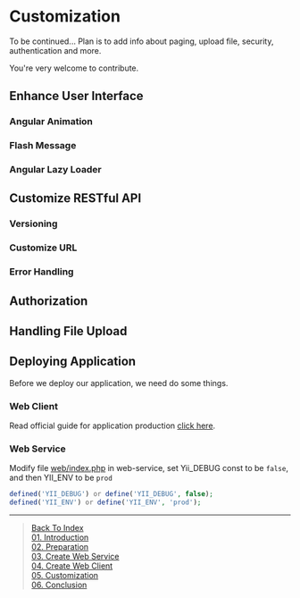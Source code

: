# Customization

To be continued... Plan is to add info about paging, upload file, security, authentication and more.

You're very welcome to contribute.

## Enhance User Interface

### Angular Animation

### Flash Message

### Angular Lazy Loader

## Customize RESTful API

### Versioning

### Customize URL

### Error Handling

## Authorization

## Handling File Upload

## Deploying Application
Before we deploy our application, we need do some things.

### Web Client
Read official guide for application production [click here](https://docs.angularjs.org/guide/production).

### Web Service
Modify file [web/index.php](../web-service/web/index.php) in web-service, set Yii_DEBUG const to be `false`, and then YII_ENV to be `prod`
```php
defined('YII_DEBUG') or define('YII_DEBUG', false);
defined('YII_ENV') or define('YII_ENV', 'prod');
```

---

> [Back To Index](index.md) <br>
> [01. Introduction](01-introduction.md) <br> 
> [02. Preparation](02-preparation.md) <br>
> [03. Create Web Service](03-create-web-service.md) <br>
> [04. Create Web Client](04-create-web-client.md) <br>
> [05. Customization](05-customization.md) <br>
> [06. Conclusion](06-conclusion.md) <br>
